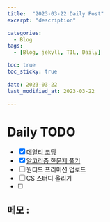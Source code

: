 ```yaml
---
title:  "2023-03-22 Daily Post"
excerpt: "description"

categories:
  - Blog
tags:
  - [Blog, jekyll, TIL, Daily]

toc: true
toc_sticky: true
 
date: 2023-03-22
last_modified_at: 2023-03-22

---
```


# Daily TODO
- [x] [데일리 코딩](https://urclass.codestates.com/classroom/33)
- [x] [알고리즘 한문제 풀기]()
- [ ] 원티드 프리미션 업로드
- [ ] CS 스터디 올리기
- [ ] 
## 메모 : 


